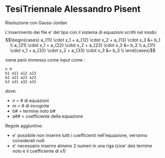 # TesiTriennale Alessandro Pisent

Risoluzione con Gauss-Jordan

L'inserimento dei file e' del tipo con il sistema di equazioni scritti nel modo:
$$\begin{cases}
  a_{11} \cdot x_1 + a_{12} \cdot x_2 + a_{13} \cdot x_3 &= b_1 \\
  a_{21} \cdot x_1 + a_{22} \cdot x_2 + a_{23} \cdot x_3 &= b_2 \\
  a_{31} \cdot x_1 + a_{32} \cdot x_2 + a_{33} \cdot x_3 &= b_3 \\
\end{cases}$$

viene però immesso come input come :
```
n m
b1 a11 a12 a13
b2 a21 a22 a23
b3 a31 a32 a33
```
dove: 
- n = # di equazioni
- m = # di incognite
- b# = termine noto b#
- a## = coefficiente della equazione

Regole aggiuntive: 
- e' possibile non inserire tutti i coefficienti nell'equazione, verranno considerati nulli
- e' necessario inserire almeno 2 numeri in una riga (cioe' deò termine noto e il coefficiente di x1)
